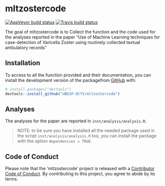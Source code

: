 
<!-- README.md is generated from README.Rmd. Please edit that file -->

# mltzostercode

<!-- badges: start -->

[![AppVeyor build
status](https://ci.appveyor.com/api/projects/status/github/UBESP-DCTV/mltzostercode?branch=master&svg=true)](https://ci.appveyor.com/project/UBESP-DCTV/mltzostercode)
[![Travis build
status](https://travis-ci.org/UBESP-DCTV/mltzostercode.svg?branch=master)](https://travis-ci.org/UBESP-DCTV/mltzostercode)
<!-- badges: end -->

The goal of mltzostercode is to Collect the function and the code used
for the analyses reported in the paper “Use of Machine Learning
techniques for case-detection of Varicella Zoster using routinely
collected textual ambulatory records”

## Installation

To access to all the function provided and their documentation, you can
install the development version of the packagefrom
[GitHub](https://github.com/) with:

``` r
# install.packages("devtools")
devtools::install_github("UBESP-DCTV/mltzostercode")
```

## Analyses

The analyses for the paper are reported in `inst/analysis/analysis.R`.

> NOTE: to be sure you have installed all the needed package used in the
> script `inst/analysis/analysis.R` too, you can install the package
> with the option `dependencies = TRUE`.

## Code of Conduct

Please note that the ‘mltzostercode’ project is released with a
[Contributor Code of Conduct](.github/CODE_OF_CONDUCT.md). By
contributing to this project, you agree to abide by its terms.
